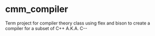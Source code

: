 cmm_compiler
============

Term project for compiler theory class using flex and bison to create a compiler for a subset of C++ A.K.A. C--
